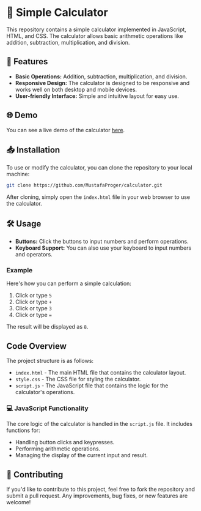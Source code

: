# 📱 Simple Calculator

This repository contains a simple calculator implemented in JavaScript, HTML, and CSS. The calculator allows basic arithmetic operations like addition, subtraction, multiplication, and division.

## 🚀 Features

- **Basic Operations:** Addition, subtraction, multiplication, and division.
- **Responsive Design:** The calculator is designed to be responsive and works well on both desktop and mobile devices.
- **User-friendly Interface:** Simple and intuitive layout for easy use.

## 🌐 Demo

You can see a live demo of the calculator [here](https://mustafaproger.github.io/calculator/dist).

## 📥 Installation

To use or modify the calculator, you can clone the repository to your local machine:

```bash
git clone https://github.com/MustafaProger/calculator.git
```

After cloning, simply open the `index.html` file in your web browser to use the calculator.

## 🛠️ Usage

- **Buttons:** Click the buttons to input numbers and perform operations.
- **Keyboard Support:** You can also use your keyboard to input numbers and operators.

### Example

Here's how you can perform a simple calculation:

1. Click or type `5`
2. Click or type `+`
3. Click or type `3`
4. Click or type `=`

The result will be displayed as `8`.

## Code Overview

The project structure is as follows:

- `index.html` - The main HTML file that contains the calculator layout.
- `style.css` - The CSS file for styling the calculator.
- `script.js` - The JavaScript file that contains the logic for the calculator's operations.

### 💻 JavaScript Functionality

The core logic of the calculator is handled in the `script.js` file. It includes functions for:

- Handling button clicks and keypresses.
- Performing arithmetic operations.
- Managing the display of the current input and result.

## 🤝 Contributing

If you'd like to contribute to this project, feel free to fork the repository and submit a pull request. Any improvements, bug fixes, or new features are welcome!
